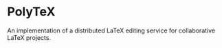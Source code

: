 # PolyTeX

An implementation of a distributed LaTeX editing service for collaborative LaTeX projects.
